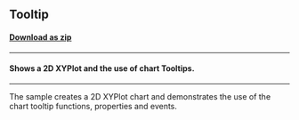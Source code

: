 ## Tooltip
#### [Download as zip](https://minhaskamal.github.io/DownGit/#/home?url=https://github.com/GrapeCity/ComponentOne-WinForms-Samples/tree/master/NetFramework\Charts\CS\Tooltip)
____
#### Shows a 2D XYPlot and the use of chart Tooltips.
____
The sample creates a 2D XYPlot chart and demonstrates the use of the chart tooltip functions, properties and events. 